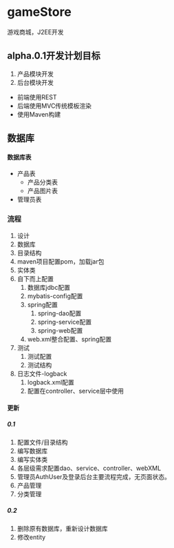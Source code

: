 # gameStore
游戏商城，J2EE开发

## alpha.0.1开发计划目标

1. 产品模块开发
2. 后台模块开发

- 前端使用REST
- 后端使用MVC传统模板渲染
- 使用Maven构建

## 数据库

#### 数据库表

- 产品表
  - 产品分类表
  - 产品图片表
- 管理员表

### 流程

1. 设计
2. 数据库
3. 目录结构
4. maven项目配置pom，加载jar包
5. 实体类
6. 自下而上配置
   1. 数据库jdbc配置
   2. mybatis-config配置
   3. spring配置
      1. spring-dao配置
      2. spring-service配置
      3. spring-web配置
   4. web.xml整合配置、spring配置
7. 测试
   1. 测试配置
   2. 测试结构
8. 日志文件-logback
   1. logback.xml配置
   2. 配置在controller、service层中使用

#### 更新

##### 0.1
1. 配置文件/目录结构
2. 编写数据库
3. 编写实体类
4. 各层级需求配置dao、service、controller、webXML
5. 管理员AuthUser及登录后台主要流程完成，无页面状态。
6. 产品管理
7. 分类管理
##### 0.2
1. 删除原有数据库，重新设计数据库
2. 修改entity
